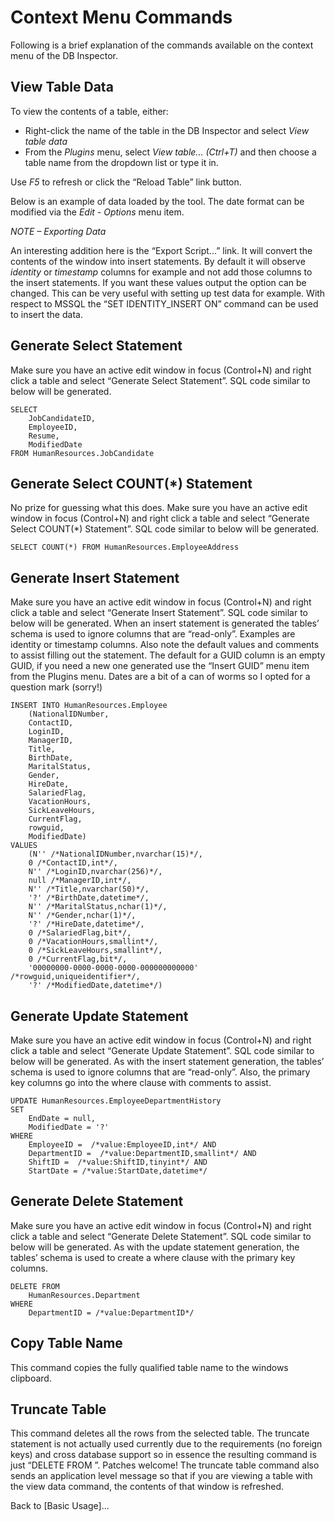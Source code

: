 Context Menu Commands
=====================

Following is a brief explanation of the commands available on the context menu of the DB Inspector.

View Table Data
---------------

To view the contents of a table, either:

- Right-click the name of the table in the DB Inspector and select *View table data*
- From the *Plugins* menu, select *View table... (Ctrl+T)* and then choose a table name from the dropdown list or type it in. 

Use *F5* to refresh or click the “Reload Table” link button.

Below is an example of data loaded by the tool. The date format can be modified via the *Edit - Options* menu item.
 
*NOTE – Exporting Data*

An interesting addition here is the “Export Script...” link. It will convert the contents of the window into insert statements. By default it will observe _identity_ or _timestamp_ columns for example and not add those columns to the insert statements. If you want these values output the option can be changed. This can be very useful with setting up test data for example. With respect to MSSQL the “SET IDENTITY_INSERT <tablename> ON” command can be used to insert the data.

Generate Select Statement
-------------------------

Make sure you have an active edit window in focus (Control+N) and right click a table and select “Generate Select Statement”. SQL code similar to below will be generated.

    SELECT
    	JobCandidateID,
    	EmployeeID,
    	Resume,
    	ModifiedDate
    FROM HumanResources.JobCandidate
    
Generate Select COUNT(*) Statement
----------------------------------

No prize for guessing what this does. Make sure you have an active edit window in focus (Control+N) and right click a table and select “Generate Select COUNT(*) Statement”. SQL code similar to below will be generated. 

    SELECT COUNT(*) FROM HumanResources.EmployeeAddress

Generate Insert Statement
-------------------------

Make sure you have an active edit window in focus (Control+N) and right click a table and select “Generate Insert Statement”. SQL code similar to below will be generated. 
When an insert statement is generated the tables’ schema is used to ignore columns that are “read-only”. Examples are identity or timestamp columns. Also note the default values and comments to assist filling out the statement. The default for a GUID column is an empty GUID, if you need a new one generated use the “Insert GUID” menu item from the Plugins menu. Dates are a bit of a can of worms so I opted for a question mark (sorry!)

	INSERT INTO HumanResources.Employee
		(NationalIDNumber,
		ContactID,
		LoginID,
		ManagerID,
		Title,
		BirthDate,
		MaritalStatus,
		Gender,
		HireDate,
		SalariedFlag,
		VacationHours,
		SickLeaveHours,
		CurrentFlag,
		rowguid,
		ModifiedDate)
	VALUES
		(N'' /*NationalIDNumber,nvarchar(15)*/,
		0 /*ContactID,int*/,
		N'' /*LoginID,nvarchar(256)*/,
		null /*ManagerID,int*/,
		N'' /*Title,nvarchar(50)*/,
		'?' /*BirthDate,datetime*/,
		N'' /*MaritalStatus,nchar(1)*/,
		N'' /*Gender,nchar(1)*/,
		'?' /*HireDate,datetime*/,
		0 /*SalariedFlag,bit*/,
		0 /*VacationHours,smallint*/,
		0 /*SickLeaveHours,smallint*/,
		0 /*CurrentFlag,bit*/,
		'00000000-0000-0000-0000-000000000000' /*rowguid,uniqueidentifier*/,
		'?' /*ModifiedDate,datetime*/)

Generate Update Statement
-------------------------

Make sure you have an active edit window in focus (Control+N) and right click a table and select “Generate Update Statement”. SQL code similar to below will be generated. 
As with the insert statement generation, the tables’ schema is used to ignore columns that are “read-only”. Also, the primary key columns go into the where clause with comments to assist.

	UPDATE HumanResources.EmployeeDepartmentHistory
	SET
		EndDate = null,
		ModifiedDate = '?'
	WHERE
		EmployeeID =  /*value:EmployeeID,int*/ AND
		DepartmentID =  /*value:DepartmentID,smallint*/ AND
		ShiftID =  /*value:ShiftID,tinyint*/ AND
		StartDate = /*value:StartDate,datetime*/

Generate Delete Statement
-------------------------

Make sure you have an active edit window in focus (Control+N) and right click a table and select “Generate Delete Statement”. SQL code similar to below will be generated. 
As with the update statement generation, the tables’ schema is used to create a where clause with the primary key columns.

	DELETE FROM
		HumanResources.Department
	WHERE
		DepartmentID = /*value:DepartmentID*/

Copy Table Name
---------------

This command copies the fully qualified table name to the windows clipboard.

Truncate Table
--------------

This command deletes all the rows from the selected table. The truncate statement is not actually used currently due to the requirements (no foreign keys) and cross database support so in essence the resulting command is just “DELETE FROM <table>”. Patches welcome!
The truncate table command also sends an application level message so that if you are viewing a table with the view data command, the contents of that window is refreshed.


Back to [Basic Usage]...